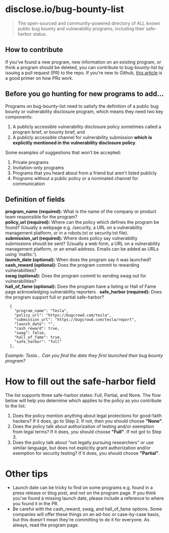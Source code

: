 # disclose.io/bug-bounty-list

> The open-sourced and community-powered directory of ALL known public bug bounty and vulnerability programs, including their safe-harbor status.  

## How to contribute  
If you've found a new program, new information on an existing program, or think a program should be deleted, you can contribute to bug-bounty-list by issuing a pull request (PR) to the repo. If you're new to Github, [this article](https://www.thinkful.com/learn/github-pull-request-tutorial/#Time-to-Submit-Your-First-PR) is a good primer on how PRs work. 

## Before you go hunting for new programs to add...

Programs on bug-bounty-list need to satisfy the definition of a public bug bounty or vulnerability disclosure program, which means they need two key components:
  1. A publicly accessible vulnerability disclosure policy sometimes called a program brief, or bounty brief, and 
  2. A publicly accessible channel for vulnerability submission **which is explicitly mentioned in the vulnerability disclosure policy**.  
  
Some examples of suggestions that won't be accepted:
  1. Private programs  
  2. Invitation-only programs  
  3. Programs that you heard about from a friend but aren't listed publicly  
  4. Programs without a public policy or a nominated channel for communication  

## Definition of fields 

**program_name (required):** What is the name of the company or product team responsible for the program?  
**policy_url (required):** Where can the policy which defines the program be found? (Usually a webpage e.g. /security, a URL on a vulnerability management platform, or in a robots.txt or security.txt file).  
**submission_url (required):** Where does policy say vulnerability submissions should be sent? (Usually a web form, a URL on a vulnerability management platform, or an email address. Emails can be added as URLs using 'mailto:').  
**launch_date (optional):** When does the program say it was launched?  
**cash_reward (optional):** Does the program commit to rewarding vulnerabilities?  
**swag (optional):** Does the program commit to sending swag out for vulnerabilities?  
**hall_of_fame (optional):** Does the program have a listing or Hall of Fame page acknowledging vulnerability reporters . 
**safe_harbor (required):** Does the program support full or partial safe-harbor?  

~~~~
  {
    "program_name": "Tesla",
    "policy_url": "https://bugcrowd.com/tesla",
    "submission_url": "https://bugcrowd.com/tesla/report",
    "launch_date": "",
    "cash_reward": true,
    "swag": false,
    "hall_of_fame": true,
    "safe_harbor": "full"
  },
~~~~

*Example: Tesla... Can you find the date they first launched their bug bounty program?*

# How to fill out the safe-harbor field

The list supports three safe-harbor states: Full, Partial, and None. The flow below will help you determine which applies to the policy as you contribute to the list:  

1. Does the policy mention anything about legal protections for good-faith hackers? If it does, go to Step 2. If not, then you should choose **"None"**. 
2. Does the policy talk about authorization of testing and/or exemption from legal terms? If it does, you should choose **"Full"**. If not got to Step 3.
3. Does the policy talk about "not legally pursuing researchers" or use similar language, but does not explicitly grant authorization and/or exemption for security testing? If it does, you should choose **"Partial"**. 

# Other tips  

* Launch date can be tricky to find on some programs e.g. found in a press release or blog post, and not on the program page. If you think you've found a missing launch date, please include a reference to where you found it in the PR.
* Be careful with the cash_reward, swag, and hall_of_fame options. Some companies will offer these things on an ad-hoc or case-by-case basis, but this doesn't mean they're committing to do it for everyone. As always, read the program page.
